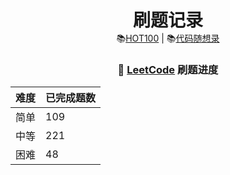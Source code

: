 <div align="center">
  <p align="center">
    <h1 style="margin-bottom: 0;">刷题记录</h1>
    <a>
      📚<a href="https://leetcode.cn/studyplan/top-100-liked/" target="_blank">HOT100</a> | 
      📚<a href="https://programmercarl.com/" target="_blank">代码随想录</a>
    </a>
  </p>
</div>

<div align="center">

<h3>🧮 <a href="https://leetcode.cn" target="_blank">LeetCode</a> 刷题进度</h3>

<table>
  <thead>
    <tr>
      <th>难度</th>
      <th>已完成题数</th>
    </tr>
  </thead>
  <tbody>
    <tr>
      <td>简单</td>
      <td>109</td>
    </tr>
    <tr>
      <td>中等</td>
      <td>221</td>
    </tr>
    <tr>
      <td>困难</td>
      <td>48</td>
    </tr>
  </tbody>
</table>

</div>
